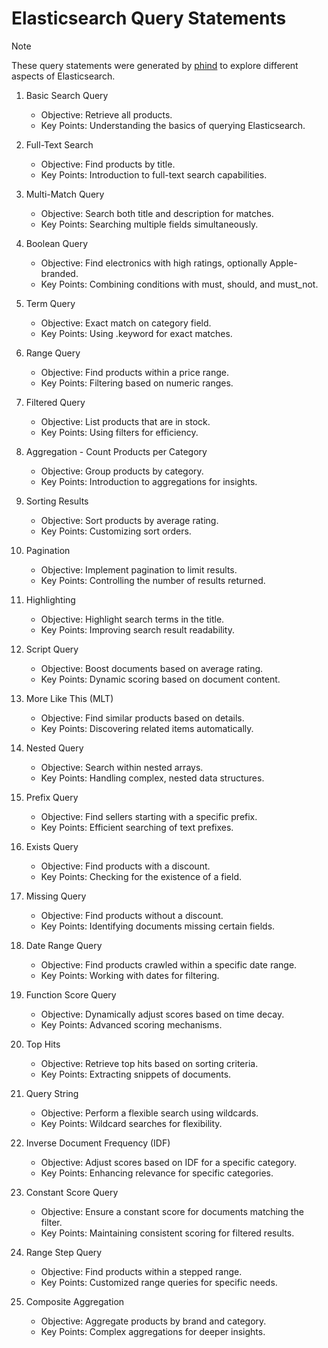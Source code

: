# Elasticsearch Query Statements

> [!NOTE]
> These query statements were generated by [phind](https://www.phind.com/) to explore different aspects of Elasticsearch.

1. Basic Search Query

   - Objective: Retrieve all products.
   - Key Points: Understanding the basics of querying Elasticsearch.

2. Full-Text Search

   - Objective: Find products by title.
   - Key Points: Introduction to full-text search capabilities.

3. Multi-Match Query

   - Objective: Search both title and description for matches.
   - Key Points: Searching multiple fields simultaneously.

4. Boolean Query

   - Objective: Find electronics with high ratings, optionally Apple-branded.
   - Key Points: Combining conditions with must, should, and must_not.

5. Term Query

   - Objective: Exact match on category field.
   - Key Points: Using .keyword for exact matches.

6. Range Query

   - Objective: Find products within a price range.
   - Key Points: Filtering based on numeric ranges.

7. Filtered Query

   - Objective: List products that are in stock.
   - Key Points: Using filters for efficiency.
8. Aggregation - Count Products per Category

   - Objective: Group products by category.
   - Key Points: Introduction to aggregations for insights.

9. Sorting Results

   - Objective: Sort products by average rating.
   - Key Points: Customizing sort orders.

10. Pagination

    - Objective: Implement pagination to limit results.
    - Key Points: Controlling the number of results returned.

11. Highlighting

    - Objective: Highlight search terms in the title.
    - Key Points: Improving search result readability.

12. Script Query

    - Objective: Boost documents based on average rating.
    - Key Points: Dynamic scoring based on document content.

13. More Like This (MLT)

    - Objective: Find similar products based on details.
    - Key Points: Discovering related items automatically.

14. Nested Query

    - Objective: Search within nested arrays.
    - Key Points: Handling complex, nested data structures.

15. Prefix Query

    - Objective: Find sellers starting with a specific prefix.
    - Key Points: Efficient searching of text prefixes.

16. Exists Query

    - Objective: Find products with a discount.
    - Key Points: Checking for the existence of a field.

17. Missing Query

    - Objective: Find products without a discount.
    - Key Points: Identifying documents missing certain fields.

18. Date Range Query

    - Objective: Find products crawled within a specific date range.
    - Key Points: Working with dates for filtering.

19. Function Score Query

    - Objective: Dynamically adjust scores based on time decay.
    - Key Points: Advanced scoring mechanisms.

20. Top Hits

    - Objective: Retrieve top hits based on sorting criteria.
    - Key Points: Extracting snippets of documents.

21. Query String

    - Objective: Perform a flexible search using wildcards.
    - Key Points: Wildcard searches for flexibility.

22. Inverse Document Frequency (IDF)

    - Objective: Adjust scores based on IDF for a specific category.
    - Key Points: Enhancing relevance for specific categories.

23. Constant Score Query

    - Objective: Ensure a constant score for documents matching the filter.
    - Key Points: Maintaining consistent scoring for filtered results.

24. Range Step Query

    - Objective: Find products within a stepped range.
    - Key Points: Customized range queries for specific needs.

25. Composite Aggregation

    - Objective: Aggregate products by brand and category.
    - Key Points: Complex aggregations for deeper insights.
